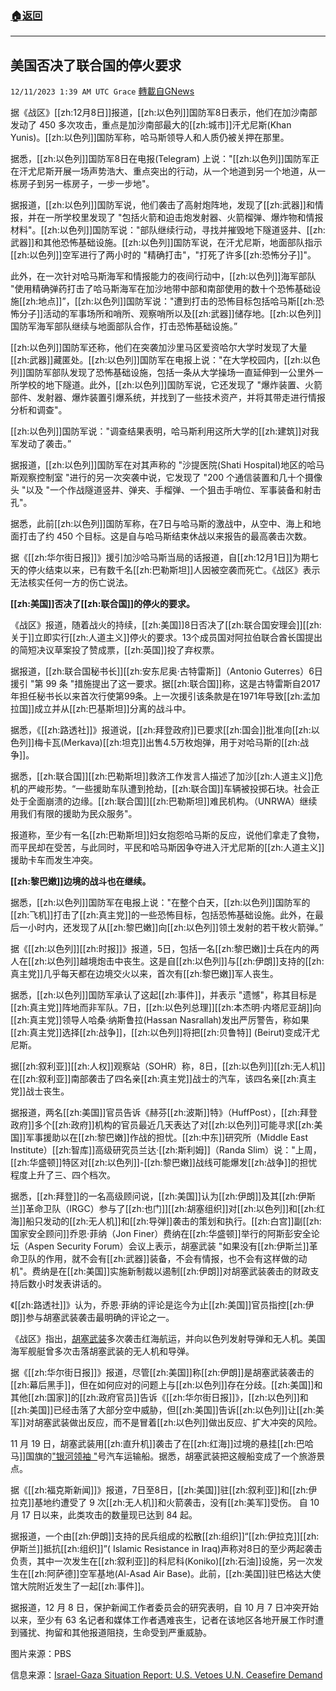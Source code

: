 ###  [:house:返回](README.md)
---


## 美国否决了联合国的停火要求
`12/11/2023 1:39 AM UTC Grace` [轉載自GNews](https://gnews.org/articles/2094370)

据《战区》[[zh:12月8日]]报道，[[zh:以色列]]国防军8日表示，他们在加沙南部发动了 450 多次攻击，重点是加沙南部最大的[[zh:城市]]汗尤尼斯(Khan Yunis)。[[zh:以色列]]国防军称，哈马斯领导人和人质仍被关押在那里。

据悉，[[zh:以色列]]国防军8日在电报(Telegram) 上说："[[zh:以色列]]国防军正在汗尤尼斯开展一场声势浩大、重点突出的行动，从一个地道到另一个地道，从一栋房子到另一栋房子，一步一步地"。

据报道，[[zh:以色列]]国防军说，他们袭击了高射炮阵地，发现了[[zh:武器]]和情报，并在一所学校里发现了 "包括火箭和迫击炮发射器、火箭榴弹、爆炸物和情报材料"。[[zh:以色列]]国防军说："部队继续行动，寻找并摧毁地下隧道竖井、[[zh:武器]]和其他恐怖基础设施。[[zh:以色列]]国防军说，在汗尤尼斯，地面部队指示[[zh:以色列]]空军进行了两小时的 "精确打击"，"打死了许多[[zh:恐怖分子]]"。

此外，在一次针对哈马斯海军和情报能力的夜间行动中，[[zh:以色列]]海军部队 "使用精确弹药打击了哈马斯海军在加沙地带中部和南部使用的数十个恐怖基础设施[[zh:地点]]”，[[zh:以色列]]国防军说："遭到打击的恐怖目标包括哈马斯[[zh:恐怖分子]]活动的军事场所和哨所、观察哨所以及[[zh:武器]]储存地。[[zh:以色列]]国防军海军部队继续与地面部队合作，打击恐怖基础设施。”

[[zh:以色列]]国防军还称，他们在突袭加沙里马区爱资哈尔大学时发现了大量[[zh:武器]]藏匿处。[[zh:以色列]]国防军在电报上说："在大学校园内，[[zh:以色列]]国防军部队发现了恐怖基础设施，包括一条从大学操场一直延伸到一公里外一所学校的地下隧道。此外，[[zh:以色列]]国防军说，它还发现了 "爆炸装置、火箭部件、发射器、爆炸装置引爆系统，并找到了一些技术资产，并将其带走进行情报分析和调查"。

[[zh:以色列]]国防军说："调查结果表明，哈马斯利用这所大学的[[zh:建筑]]对我军发动了袭击。”

据报道，[[zh:以色列]]国防军在对其声称的 "沙提医院(Shati Hospital)地区的哈马斯观察控制室 "进行的另一次突袭中说，它发现了 "200 个通信装置和几十个摄像头 "以及 "一个作战隧道竖井、弹夹、手榴弹、一个狙击手哨位、军事装备和射击孔"。

据悉，此前[[zh:以色列]]国防军称，在7日与哈马斯的激战中，从空中、海上和地面打击了约 450 个目标。这是自与哈马斯结束休战以来报告的最高袭击次数。

据《[[zh:华尔街日报]]》援引加沙哈马斯当局的话报道，自[[zh:12月1日]]为期七天的停火结束以来，已有数千名[[zh:巴勒斯坦]]人因被空袭而死亡。《战区》表示无法核实任何一方的伤亡说法。

**[[zh:美国]]否决了[[zh:联合国]]的停火的要求。**

《战区》报道，随着战火的持续，[[zh:美国]]8日否决了[[zh:联合国安理会]][[zh:关于]]立即实行[[zh:人道主义]]停火的要求。13个成员国对阿拉伯联合酋长国提出的简短决议草案投了赞成票，[[zh:英国]]投了弃权票。

据报道，[[zh:联合国秘书长]][[zh:安东尼奥·古特雷斯]]（Antonio Guterres）6日援引 "第 99 条 "措施提出了这一要求。据[[zh:联合国]]称，这是古特雷斯自2017年担任秘书长以来首次行使第99条。上一次援引该条款是在1971年导致[[zh:孟加拉国]]成立并从[[zh:巴基斯坦]]分离的战斗中。

据悉，《[[zh:路透社]]》报道说，[[zh:拜登政府]]已要求[[zh:国会]]批准向[[zh:以色列]]梅卡瓦(Merkava)[[zh:坦克]]出售4.5万枚炮弹，用于对哈马斯的[[zh:战争]]。

据悉，[[zh:联合国]][[zh:巴勒斯坦]]救济工作发言人描述了加沙[[zh:人道主义]]危机的严峻形势。“一些援助车队遭到抢劫，[[zh:联合国]]车辆被投掷石块。社会正处于全面崩溃的边缘。[[zh:联合国]][[zh:巴勒斯坦]]难民机构。（UNRWA）继续用我们有限的援助为民众服务"。

报道称，至少有一名[[zh:巴勒斯坦]]妇女抱怨哈马斯的反应，说他们拿走了食物，而平民却在受苦，与此同时，平民和哈马斯因争夺进入汗尤尼斯的[[zh:人道主义]]援助卡车而发生冲突。

**[[zh:黎巴嫩]]边境的战斗也在继续。**

据悉，[[zh:以色列]]国防军在电报上说："在整个白天，[[zh:以色列]]国防军的[[zh:飞机]]打击了[[zh:真主党]]的一些恐怖目标，包括恐怖基础设施。此外，在最后一小时内，还发现了从[[zh:黎巴嫩]]向[[zh:以色列]]领土发射的若干枚火箭弹。”

据《[[zh:以色列]][[zh:时报]]》报道，5日，包括一名[[zh:黎巴嫩]]士兵在内的两人在[[zh:以色列]]越境炮击中丧生。这是自[[zh:以色列]]与[[zh:伊朗]]支持的[[zh:真主党]]几乎每天都在边境交火以来，首次有[[zh:黎巴嫩]]军人丧生。

据悉，[[zh:以色列]]国防军承认了这起[[zh:事件]]，并表示 "遗憾"，称其目标是[[zh:真主党]]阵地而非军队。7日，[[zh:以色列总理]][[zh:本杰明·内塔尼亚胡]]向[[zh:真主党]]领导人哈桑·纳斯鲁拉(Hassan Nasrallah)发出严厉警告，称如果[[zh:真主党]]选择[[zh:战争]]，[[zh:以色列]]将把[[zh:贝鲁特]] (Beirut)变成汗尤尼斯。

据[[zh:叙利亚]][[zh:人权]]观察站（SOHR）称，8日，[[zh:以色列]][[zh:无人机]]在[[zh:叙利亚]]南部袭击了四名亲[[zh:真主党]]战士的汽车，该四名亲[[zh:真主党]]战士丧生。

据报道，两名[[zh:美国]]官员告诉《赫芬[[zh:波斯]]特》（HuffPost），[[zh:拜登政府]]多个[[zh:政府]]机构的官员最近几天表达了对[[zh:以色列]]可能寻求[[zh:美国]]军事援助以在[[zh:黎巴嫩]]作战的担忧。[[zh:中东]]研究所（Middle East Institute）[[zh:智库]]高级研究员兰达·[[zh:斯利姆]]（Randa Slim）说："上周，[[zh:华盛顿]]特区对[[zh:以色列]]\-[[zh:黎巴嫩]]战线可能爆发[[zh:战争]]的担忧程度上升了三、四个档次。

据悉，[[zh:拜登]]的一名高级顾问说，[[zh:美国]]认为[[zh:伊朗]]及其[[zh:伊斯兰]]革命卫队（IRGC）参与了[[zh:也门]][[zh:胡塞组织]]对[[zh:以色列]]和[[zh:红海]]船只发动的[[zh:无人机]]和[[zh:导弹]]袭击的策划和执行。[[zh:白宫]]副[[zh:国家安全顾问]]乔恩·菲纳（Jon Finer）费纳在[[zh:华盛顿]]举行的阿斯彭安全论坛（Aspen Security Forum）会议上表示，胡塞武装 "如果没有[[zh:伊斯兰]]革命卫队的作用，就不会有[[zh:武器]]装备，不会有情报，也不会有这样做的动机"。费纳是在[[zh:美国]]实施新制裁以遏制[[zh:伊朗]]对胡塞武装袭击的财政支持后数小时发表讲话的。

《[[zh:路透社]]》认为，乔恩·菲纳的评论是迄今为止[[zh:美国]]官员指控[[zh:伊朗]]参与胡塞武装袭击最明确的评论之一。

《战区》指出，[胡塞武装](https://gnews.org/m/2067439)多次袭击红海航运，并向以色列发射导弹和无人机。美国海军舰艇曾多次击落胡塞武装的无人机和导弹。

据《[[zh:华尔街日报]]》报道，尽管[[zh:美国]]称[[zh:伊朗]]是胡塞武装袭击的[[zh:幕后黑手]]，但在如何应对的问题上与[[zh:以色列]]存在分歧。[[zh:美国]]和其他[[zh:国家]]的[[zh:政府官员]]告诉《[[zh:华尔街日报]]》，[[zh:以色列]]和[[zh:美国]]已经击落了大部分空中威胁，但[[zh:美国]]告诉[[zh:以色列]]让[[zh:美军]]对胡塞武装做出反应，而不是冒着[[zh:以色列]]做出反应、扩大冲突的风险。

11 月 19 日，胡塞武装用[[zh:直升机]]袭击了在[[zh:红海]]过境的悬挂[[zh:巴哈马]]国旗的["银河领袖 "](https://gnews.org/m/1995680)号汽车运输船。据悉，胡塞武装把这艘船变成了一个旅游景点。

据《[[zh:福克斯新闻]]》报道，7日至8日，[[zh:美国]]驻[[zh:叙利亚]]和[[zh:伊拉克]]基地约遭受了 9 次[[zh:无人机]]和火箭袭击，没有[[zh:美军]]受伤。 自 10 月 17 日以来，此类攻击的数量现已达到 84 起。

据报道，一个由[[zh:伊朗]]支持的民兵组成的松散[[zh:组织]]“[[zh:伊拉克]][[zh:伊斯兰]]抵抗[[zh:组织]]”( Islamic Resistance in Iraq)声称对8日的至少两起袭击负责，其中一次发生在[[zh:叙利亚]]的科尼科(Koniko)[[zh:石油]]设施，另一次发生在[[zh:阿萨德]]空军基地(Al-Asad Air Base)。此前，[[zh:美国]]驻巴格达大使馆大院附近发生了一起[[zh:事件]]。

据报道，12 月 8 日，保护新闻工作者委员会的研究表明，自 10 月 7 日冲突开始以来，至少有 63 名记者和媒体工作者遇难丧生，记者在该地区各地开展工作时遭到骚扰、拘留和其他报道阻挠，生命受到严重威胁。

图片来源：PBS

信息来源：[Israel-Gaza Situation Report: U.S. Vetoes U.N. Ceasefire Demand](https://www.thedrive.com/the-war-zone/israel-gaza-situation-report-u-s-vetoes-u-n-ceasefire-demand)
